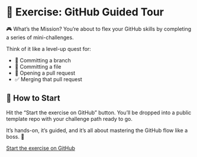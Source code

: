 # 🧭 Exercise: GitHub Guided Tour

🎮 What’s the Mission?
You’re about to flex your GitHub skills by completing a series of mini-challenges.

Think of it like a level-up quest for:
- 🔀 Committing a branch
- 📄 Committing a file
- 🔁 Opening a pull request
- ✅ Merging that pull request

## 🚀 How to Start

Hit the “Start the exercise on GitHub” button.
You’ll be dropped into a public template repo with your challenge path ready to go.

It’s hands-on, it’s guided, and it’s all about mastering the GitHub flow like a boss. 💪

[Start the exercise on GitHub](https://github.com/skills/introduction-to-github)
